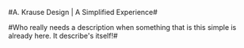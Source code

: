 #A. Krause Design | A Simplified Experience#


#Who really needs a description when something that is this simple is already here. It describe's itself!#
